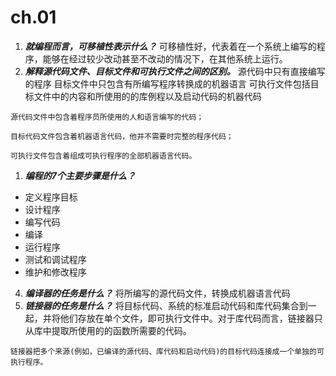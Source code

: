 # ch.01


1. _**就编程而言，可移植性表示什么？**_
可移植性好，代表着在一个系统上编写的程序，能够在经过较少改动甚至不改动的情况下，在其他系统上运行。
2. **_解释源代码文件、目标文件和可执行文件之间的区别。_**
源代码中只有直接编写的程序
目标文件中只包含有所编写程序转换成的机器语言
可执行文件包括目标文件中的内容和所使用的的库例程以及启动代码的机器代码
```
源代码文件中包含着程序员所使用的人和语言编写的代码；

目标代码文件包含着机器语言代码，他并不需要时完整的程序代码；

可执行文件包含着组成可执行程序的全部机器语言代码。
```

1. _**编程的7个主要步骤是什么？**_
+ 定义程序目标
+ 设计程序
+ 编写代码
+ 编译
+ 运行程序
+ 测试和调试程序
+ 维护和修改程序
4. _**编译器的任务是什么？**_
将所编写的源代码文件，转换成机器语言代码
5. _**链接器的任务是什么？**_
将目标代码、系统的标准启动代码和库代码集合到一起，并将他们存放在单个文件，即可执行文件中。对于库代码而言，链接器只从库中提取所使用的的函数所需要的代码。

`链接器把多个来源(例如，已编译的源代码、库代码和启动代码)的目标代码连接成一个单独的可执行程序。`

